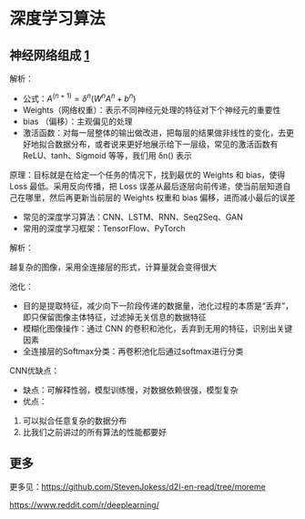 # 深度学习算法

## 神经网络组成 [1]

解析：

- 公式：$A^{(n+1)}=\delta^{n}\left(W^{n} A^{n}+b^{n}\right)$
- Weights（网络权重）：表示不同神经元处理的特征对下个神经元的重要性
- bias （偏移）：主观偏见的处理
- 激活函数：对每一层整体的输出做改进，把每层的结果做非线性的变化，去更好地拟合数据分布，或者说来更好地展示给下一层级，常见的激活函数有 ReLU、tanh、Sigmoid 等等，我们用 δn() 表示

原理：目标就是在给定一个任务的情况下，找到最优的 Weights 和 bias，使得 Loss 最低。采用反向传播，把 Loss 误差从最后逐层向前传递，使当前层知道自己在哪里，然后再更新当前层的 Weights 权重和 bias 偏移，进而减小最后的误差

- 常见的深度学习算法：CNN、LSTM、RNN、Seq2Seq、GAN
- 常用的深度学习框架：TensorFlow、PyTorch

解析：

越复杂的图像，采用全连接层的形式，计算量就会变得很大

池化：

- 目的是提取特征，减少向下一阶段传递的数据量，池化过程的本质是“丢弃”，即只保留图像主体特征，过滤掉无关信息的数据特征
- 模糊化图像操作：通过 CNN 的卷积和池化，丢弃到无用的特征，识别出关键因素
- 全连接层的Softmax分类：再卷积池化后通过softmax进行分类

CNN优缺点：

- 缺点：可解释性弱，模型训练慢，对数据依赖很强，模型复杂
- 优点：

1. 可以拟合任意复杂的数据分布
1. 比我们之前讲过的所有算法的性能都要好

## 更多

更多见：https://github.com/StevenJokess/d2l-en-read/tree/moreme

https://www.reddit.com/r/deeplearning/

[1]: https://www.yinxiang.com/everhub/note/e7f0c50e-dc27-488f-a9f9-35c121e20bb1
[2]: https://github.com/StevenJokess/d2l-en-read/tree/moreme
